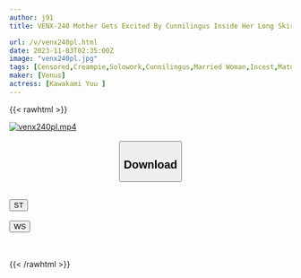 ```yaml
---
author: j91
title: VENX-240 Mother Gets Excited By Cunnilingus Inside Her Long Skirt And Demands To Have Sex Immediately. Yu Kawakami Incest With Intense Creampie

url: /v/venx240pl.html
date: 2023-11-03T02:35:00Z
image: "venx240pl.jpg"
tags: [Censored,Creampie,Solowork,Cunnilingus,Married Woman,Incest,Mature Woman	 ]
maker: [Venus]
actress: [Kawakami Yuu ]
---
```



{{< rawhtml >}}

<div class="video" data-videoid="XYdvYLJj6JHDpJ6">
    <a href="javascript:;">
        <img src="https://my.j91.asia/v/venx240pl.jpg" width="WIDTH" height="HEIGHT" alt="venx240pl.mp4" loading="lazy">
    </a>
</div>

<script type="text/javascript" src="https://j91.asia/asset/on-demand-st.js"></script>

<br>
  <link rel="stylesheet" href="https://j91.asia/asset/bs5.css">
  
  <center>
  <button class="btn btn-primary" type="button" data-bs-toggle="collapse" data-bs-target=".multi-collapse" aria-expanded="false" aria-controls="multiCollapseExample1 multiCollapseExample2"><h2>Download</h2></button></center>
</p>
<div class="row">
  <div class="col">
    <div class="collapse multi-collapse" id="multiCollapseExample1">
      <div class="card card-body">
	      	      <br>
<div class="buttons">  
<a href="https://streamtape.to/v/XYdvYLJj6JHDpJ6"><button class="btn-hover color-3"><i class="fa fa-download"></i> ST</button></a></div>
    </div>
  </div>
</div>
  <div class="col">
    <div class="collapse multi-collapse" id="multiCollapseExample2">
      <div class="card card-body">
	      <br>
<div class="buttons">
    <a href="https://wolfstream.tv/5lyq4lv2nko7"><button class="btn-hover color-9"><i class="fa fa-download"></i> WS</button></a></div>
<br><br>
      </div>
    </div>
  </div>
</div>

{{< /rawhtml >}}
